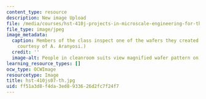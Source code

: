 ```yaml
---
content_type: resource
description: New image Upload
file: /media/courses/hst-410j-projects-in-microscale-engineering-for-the-life-sciences-spring-2007/ff51a3d8f4da3ed8933626d2fc7f24f7_hst-410js07-th.jpg
file_type: image/jpeg
image_metadata:
  caption: Members of the class inspect one of the wafers they created in lab. (Image
    courtesy of A. Aranyosi.)
  credit: ''
  image-alt: People in cleanroom suits view magnified wafer pattern on screen.
learning_resource_types: []
ocw_type: OCWImage
resourcetype: Image
title: hst-410js07-th.jpg
uid: ff51a3d8-f4da-3ed8-9336-26d2fc7f24f7
---
```

